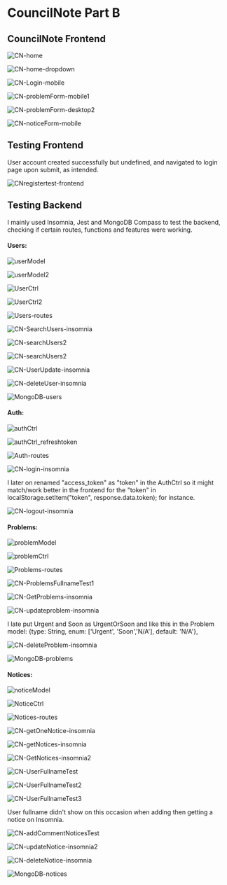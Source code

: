 # CouncilNote Part B

## CouncilNote Frontend

![CN-home](./src/assets/CN-home.png)

![CN-home-dropdown](./src/assets/CN-home-dropdown.png)

![CN-Login-mobile](./src/assets/CN-Login-mobile.png)

![CN-problemForm-mobile1](./src/assets/CN-problemForm-mobile1.png)

![CN-problemForm-desktop2](./src/assets/CN-problemForm-desktop2.png)

![CN-noticeForm-mobile](./src/assets/CN-noticeForm-mobile.png)

## Testing Frontend

User account created successfully but undefined, and navigated to login page upon submit, as intended.

![CNregistertest-frontend](./src/assets/CNregistertest-frontend.png)

## Testing Backend

I mainly used Insomnia, Jest and MongoDB Compass to test the backend, checking if certain routes, functions and features were working.

#### Users:

![userModel](./src/assets/userModel.png)

![userModel2](./src/assets/userModel2.png)

![UserCtrl](./src/assets/UserCtrl.png)

![UserCtrl2](./src/assets/UserCtrl2.png)

![Users-routes](./src/assets/Users-routes.png)

![CN-SearchUsers-insomnia](./src/assets/CN-SearchUsers-insomnia.png)

![CN-searchUsers2](./src/assets/CN-searchUsers2.png)

![CN-searchUsers2](./src/assets/CN-searchUsers2.png)

![CN-UserUpdate-insomnia](./src/assets/CN-UserUpdate-insomnia.png)

![CN-deleteUser-insomnia](./src/assets/CN-deleteUser-insomnia.png)

![MongoDB-users](./src/assets/MongoDB-users.png)

#### Auth:

![authCtrl](./src/assets/authCtrl.png)

![authCtrl_refreshtoken](./src/assets/authCtrl_refreshtoken.png)

![Auth-routes](./src/assets/Auth-routes.png)

![CN-login-insomnia](./src/assets/CN-login-insomnia.png)

I later on renamed "access_token" as "token" in the AuthCtrl so it might match/work better in the frontend for the "token" in localStorage.setItem("token", response.data.token); for instance. 

![CN-logout-insomnia](./src/assets/CN-logout-insomnia.png)

#### Problems:

![problemModel](./src/assets/problemModel.png)

![problemCtrl](./src/assets/problemCtrl.png)

![Problems-routes](./src/assets/Problems-routes.png)

![CN-ProblemsFullnameTest1](./src/assets/CN-ProblemsFullnameTest1.png)

![CN-GetProblems-insomnia](./src/assets/CN-GetProblems-insomnia.png)

![CN-updateproblem-insomnia](./src/assets/CN-updateproblem-insomnia.png)

I late put Urgent and Soon as UrgentOrSoon and like this in the Problem model: {type: String, enum: ['Urgent', 'Soon','N/A'], default: 'N/A'}, 

![CN-deleteProblem-insomnia](./src/assets/CN-deleteProblem-insomnia.png)

![MongoDB-problems](./src/assets/MongoDB-problems.png)

#### Notices:

![noticeModel](./src/assets/noticeModel.png)

![NoticeCtrl](./src/assets/NoticeCtrl.png)

![Notices-routes](./src/assets/Notices-routes.png)

![CN-getOneNotice-insomnia](./src/assets/CN-getOneNotice-insomnia.png)

![CN-getNotices-insomnia](./src/assets/CN-getNotices-insomnia.png)

![CN-GetNotices-insomnia2](./src/assets/CN-GetNotices-insomnia2.png)

![CN-UserFullnameTest](./src/assets/CN-UserFullnameTest.png)

![CN-UserFullnameTest2](./src/assets/CN-UserFullnameTest2.png)

![CN-UserFullnameTest3](./src/assets/CN-UserFullnameTest3.png)

User fullname didn't show on this occasion when adding then getting a notice on Insomnia.

![CN-addCommentNoticesTest](./src/assets/CN-addCommentNoticesTest.png)

![CN-updateNotice-insomnia2](./src/assets/CN-updateNotice-insomnia2.png)

![CN-deleteNotice-insomnia](./src/assets/CN-deleteNotice-insomnia.png)

![MongoDB-notices](./src/assets/MongoDB-notices.png)


